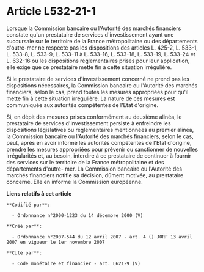 # Article L532-21-1

Lorsque la Commission bancaire ou l'Autorité des marchés financiers constate qu'un prestataire de services d'investissement
ayant une succursale sur le territoire de la France métropolitaine ou des départements d'outre-mer ne respecte pas les
dispositions des articles L. 425-2, L. 533-1, L. 533-8, L. 533-9, L. 533-11 à L. 533-16, L. 533-18, L. 533-19, L. 533-24 et
L. 632-16 ou les dispositions réglementaires prises pour leur application, elle exige que ce prestataire mette fin à cette
situation irrégulière.

Si le prestataire de services d'investissement concerné ne prend pas les dispositions nécessaires, la Commission bancaire ou
l'Autorité des marchés financiers, selon le cas, prend toutes les mesures appropriées pour qu'il mette fin à cette situation
irrégulière. La nature de ces mesures est communiquée aux autorités compétentes de l'Etat d'origine.

Si, en dépit des mesures prises conformément au deuxième alinéa, le prestataire de services d'investissement persiste à
enfreindre les dispositions législatives ou réglementaires mentionnées au premier alinéa, la Commission bancaire ou
l'Autorité des marchés financiers, selon le cas, peut, après en avoir informé les autorités compétentes de l'Etat d'origine,
prendre les mesures appropriées pour prévenir ou sanctionner de nouvelles irrégularités et, au besoin, interdire à ce
prestataire de continuer à fournir des services sur le territoire de la France métropolitaine et des départements d'outre-
mer. La Commission bancaire ou l'Autorité des marchés financiers notifie sa décision, dûment motivée, au prestataire
concerné. Elle en informe la Commission européenne.

**Liens relatifs à cet article**

	**Codifié par**:

	  - Ordonnance n°2000-1223 du 14 décembre 2000 (V)

	**Créé par**:

	  - Ordonnance n°2007-544 du 12 avril 2007 - art. 4 () JORF 13 avril 2007 en vigueur le 1er novembre 2007

	**Cité par**:

	  - Code monétaire et financier - art. L621-9 (V)
